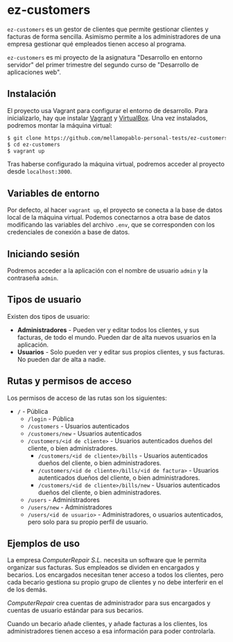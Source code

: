 # ez-customers

`ez-customers` es un gestor de clientes que permite gestionar clientes y 
facturas de forma sencilla. Asimismo permite a los administradores de una 
empresa gestionar qué empleados tienen acceso al programa.

`ez-customers` es mi proyecto de la asignatura "Desarrollo en entorno 
servidor" del primer trimestre del segundo curso de "Desarrollo de 
aplicaciones web".

## Instalación

El proyecto usa Vagrant para configurar el entorno de desarrollo. Para 
inicializarlo, hay que instalar 
[Vagrant](https://www.vagrantup.com/downloads.html) y 
[VirtualBox](https://www.virtualbox.org/wiki/Downloads). Una vez instalados,
podremos montar la máquina virtual:

```sh
$ git clone https://github.com/mellamopablo-personal-tests/ez-customers.git
$ cd ez-customers
$ vagrant up
```

Tras haberse configurado la máquina virtual, podremos acceder al proyecto 
desde `localhost:3000`.


## Variables de entorno

Por defecto, al hacer `vagrant up`, el proyecto se conecta a la base de datos
local de la máquina virtual. Podemos conectarnos a otra base de datos 
modificando las variables del archivo `.env`, que se corresponden con los 
credenciales de conexión a base de datos.

## Iniciando sesión

Podremos acceder a la aplicación con el nombre de usuario `admin` y la 
contraseña `admin`.

## Tipos de usuario

Existen dos tipos de usuario:

* **Administradores** - Pueden ver y editar todos los clientes, y sus facturas,
de todo el mundo. Pueden dar de alta nuevos usuarios en la aplicación.
* **Usuarios** - Solo pueden ver y editar sus propios clientes, y sus facturas.
No pueden dar de alta a nadie.

## Rutas y permisos de acceso

Los permisos de acceso de las rutas son los siguientes:

* `/` - Pública
    * `/login` - Pública
    * `/customers` - Usuarios autenticados
    * `/customers/new` - Usuarios autenticados
    * `/customers/<id de cliente>` - Usuarios autenticados dueños del 
    cliente, o bien administradores.
        * `/customers/<id de cliente>/bills` - Usuarios autenticados dueños del 
            cliente, o bien administradores.
        * `/customers/<id de cliente>/bills/<id de factura>` - Usuarios 
        autenticados dueños 
        del cliente, o bien administradores. 
        * `/customers/<id de cliente>/bills/new` - Usuarios autenticados dueños 
        del cliente, o bien administradores.
    * `/users` - Administradores
    * `/users/new` - Administradores
    * `/users/<id de usuario>` - Administradores, o usuarios autenticados, 
    pero solo para su propio perfil de usuario.

## Ejemplos de uso

La empresa *ComputerRepair S.L.* necesita un software que le permita 
organizar sus facturas. Sus empleados se dividen en encargados y becarios. 
Los encargados necesitan tener acceso a todos los clientes, pero cada becario
gestiona su propio grupo de clientes y no debe interferir en el de los demás.

*ComputerRepair* crea cuentas de administrador para sus encargados y cuentas 
de usuario estándar para sus becarios.

Cuando un becario añade clientes, y añade facturas a los clientes, los 
administradores tienen acceso a esa información para poder controlarla.
 
